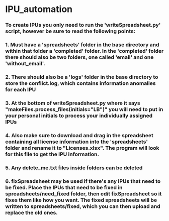 # IPU_automation
### To create IPUs you only need to run the 'writeSpreadsheet.py' script, however be sure to read the following points:

### 1. Must have a 'spreadsheets' folder in the base directory and within that folder a 'completed' folder. In the 'completed' folder there should also be two folders, one called 'email' and one 'without_email'. 

### 2. There should also be a 'logs' folder in the base directory to store the conflict.log, which contains information anomalies for each IPU

### 3. At the bottom of writeSpreadsheet.py where it says "makeFiles.process_files(initials="LB")" you will need to put in your personal initials to process your individually assigned IPUs

### 4. Also make sure to download and drag in the spreadsheet containing all license information into the 'spreadsheets' folder and rename it to "Licenses.xlsx". The program will look for this file to get the IPU information.

### 5. Any delete_me.txt files inside folders can be deleted

### 6. fixSpreadsheet may be used if there's any IPUs that need to be fixed. Place the IPUs that need to be fixed in spreadsheets/need_fixed folder, then edit fixSpreadsheet so it fixes them like how you want. The fixed spreadsheets will be written to spreadsheets/fixed, which you can then upload and replace the old ones.
